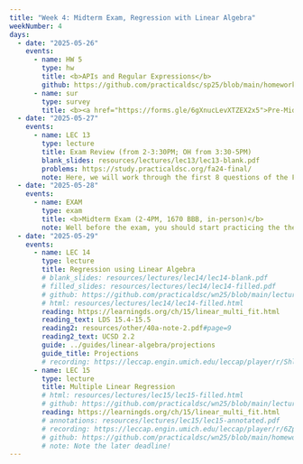 ```yaml
---
title: "Week 4: Midterm Exam, Regression with Linear Algebra"
weekNumber: 4
days:
  - date: "2025-05-26"
    events:
      - name: HW 5
        type: hw
        title: <b>APIs and Regular Expressions</b>
        github: https://github.com/practicaldsc/sp25/blob/main/homeworks/hw05/hw05.ipynb
      - name: sur
        type: survey
        title: <b><a href="https://forms.gle/6gXnucLevXTZEX2x5">Pre-Midterm Survey</a></b>
  - date: "2025-05-27"
    events:
      - name: LEC 13
        type: lecture
        title: Exam Review (from 2-3:30PM; OH from 3:30-5PM)
        blank_slides: resources/lectures/lec13/lec13-blank.pdf
        problems: https://study.practicaldsc.org/fa24-final/
        note: Here, we will work through the first 8 questions of the Fall 2024 Final Exam (back when the Final was cumulative).
  - date: "2025-05-28"
    events:
      - name: EXAM
        type: exam
        title: <b>Midterm Exam (2-4PM, 1670 BBB, in-person)</b>
        note: Well before the exam, you should start practicing the theoretical problems at the <a href="https://study.practicaldsc.org/">Study Site</a>.
  - date: "2025-05-29"
    events:
      - name: LEC 14
        type: lecture
        title: Regression using Linear Algebra
        # blank_slides: resources/lectures/lec14/lec14-blank.pdf
        # filled_slides: resources/lectures/lec14/lec14-filled.pdf
        # github: https://github.com/practicaldsc/wn25/blob/main/lectures/lec14/
        # html: resources/lectures/lec14/lec14-filled.html
        reading: https://learningds.org/ch/15/linear_multi_fit.html
        reading_text: LDS 15.4-15.5
        reading2: resources/other/40a-note-2.pdf#page=9
        reading2_text: UCSD 2.2
        guide: ../guides/linear-algebra/projections
        guide_title: Projections
        # recording: https://leccap.engin.umich.edu/leccap/player/r/ShljO9
      - name: LEC 15
        type: lecture
        title: Multiple Linear Regression
        # html: resources/lectures/lec15/lec15-filled.html
        # github: https://github.com/practicaldsc/wn25/blob/main/lectures/lec15/
        reading: https://learningds.org/ch/15/linear_multi_fit.html
        # annotations: resources/lectures/lec15/lec15-annotated.pdf
        # recording: https://leccap.engin.umich.edu/leccap/player/r/6Zpa1q
        # github: https://github.com/practicaldsc/wn25/blob/main/homeworks/hw07/hw07.ipynb
        # note: Note the later deadline!
---
```

